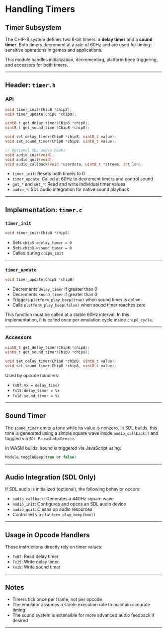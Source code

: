 # Handling Timers

## Timer Subsystem

The CHIP-8 system defines two 8-bit timers: a **delay timer** and a **sound timer**. Both timers decrement at a rate of 60Hz and are used for timing-sensitive operations in games and applications.

This module handles initialization, decrementing, platform beep triggering, and accessors for both timers.

---

## Header: `timer.h`

### API

```c
void timer_init(Chip8 *chip8);
void timer_update(Chip8 *chip8);

uint8_t get_delay_timer(Chip8 *chip8);
uint8_t get_sound_timer(Chip8 *chip8);

void set_delay_timer(Chip8 *chip8, uint8_t value);
void set_sound_timer(Chip8 *chip8, uint8_t value);

// Optional SDL audio hooks
void audio_init(void);
void audio_quit(void);
void audio_callback(void *userdata, uint8_t *stream, int len);
```

- `timer_init`: Resets both timers to 0
- `timer_update`: Called at 60Hz to decrement timers and control sound
- `get_*` and `set_*`: Read and write individual timer values
- `audio_*`: SDL audio integration for native sound playback

---

## Implementation: `timer.c`

### `timer_init`

```c
void timer_init(Chip8 *chip8)
```

- Sets `chip8->delay_timer = 0`
- Sets `chip8->sound_timer = 0`
- Called during `chip8_init`

---

### `timer_update`

```c
void timer_update(Chip8 *chip8)
```

- Decrements `delay_timer` if greater than 0
- Decrements `sound_timer` if greater than 0
- Triggers `platform_play_beep(true)` when sound timer is active
- Calls `platform_play_beep(false)` when sound timer reaches zero

This function must be called at a stable 60Hz interval. In this implementation, it is called once per emulation cycle inside `chip8_cycle`.

---

### Accessors

```c
uint8_t get_delay_timer(Chip8 *chip8);
uint8_t get_sound_timer(Chip8 *chip8);

void set_delay_timer(Chip8 *chip8, uint8_t value);
void set_sound_timer(Chip8 *chip8, uint8_t value);
```

Used by opcode handlers:

- `Fx07`: `Vx = delay_timer`
- `Fx15`: `delay_timer = Vx`
- `Fx18`: `sound_timer = Vx`

---

## Sound Timer

The `sound_timer` emits a tone while its value is nonzero. In SDL builds, this tone is generated using a simple square wave inside `audio_callback()` and toggled via `SDL_PauseAudioDevice`.

In WASM builds, sound is triggered via JavaScript using:

```c
Module.toggleBeep(true or false)
```

---

## Audio Integration (SDL Only)

If SDL audio is initialized (optional), the following behavior occurs:

- `audio_callback`: Generates a 440Hz square wave
- `audio_init`: Configures and opens an SDL audio device
- `audio_quit`: Cleans up audio resources
- Controlled via `platform_play_beep(bool)`

---

## Usage in Opcode Handlers

These instructions directly rely on timer values:

- `Fx07`: Read delay timer
- `Fx15`: Write delay timer
- `Fx18`: Write sound timer

---

## Notes

- Timers tick once per frame, not per opcode
- The emulator assumes a stable execution rate to maintain accurate timing
- The sound system is extensible for more advanced audio feedback if desired

---
